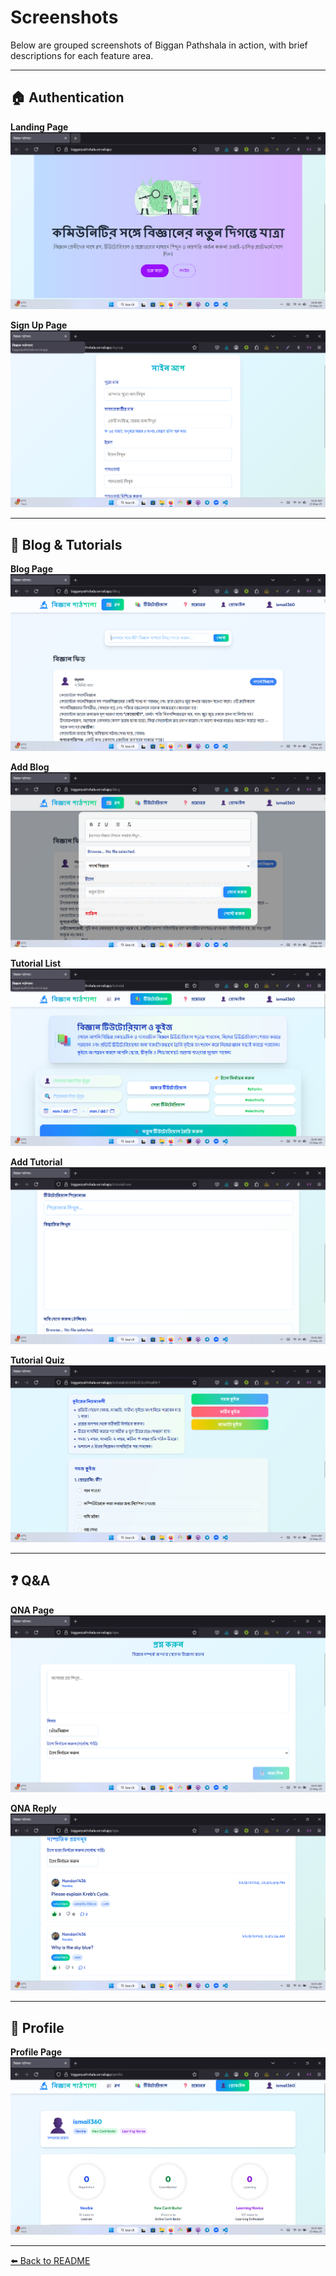 # Screenshots

Below are grouped screenshots of Biggan Pathshala in action, with brief descriptions for each feature area.

---

## 🏠 Authentication

**Landing Page**  
![Landing Page](https://github.com/CodeWithIsmail/BigganPathshala/blob/main/ss/landingPage.png)

**Sign Up Page**  
![SignUp Page](https://github.com/CodeWithIsmail/BigganPathshala/blob/main/ss/signUp.png)

---

## 📝 Blog & Tutorials

**Blog Page**  
![Blog Page](https://github.com/CodeWithIsmail/BigganPathshala/blob/main/ss/blog.png)

**Add Blog**  
![Blog Input Page](https://github.com/CodeWithIsmail/BigganPathshala/blob/main/ss/blogAdd.png)

**Tutorial List**  
![Tutorial List Page](https://github.com/CodeWithIsmail/BigganPathshala/blob/main/ss/tutorial.png)

**Add Tutorial**  
![Tutorial Add Page](https://github.com/CodeWithIsmail/BigganPathshala/blob/main/ss/tutorialAdd.png)

**Tutorial Quiz**  
![Tutorial Quiz Page](https://github.com/CodeWithIsmail/BigganPathshala/blob/main/ss/quizz.png)

---

## ❓ Q&A

**QNA Page**  
![QNA Page](https://github.com/CodeWithIsmail/BigganPathshala/blob/main/ss/qna.png)

**QNA Reply**  
![QNA Reply Page](https://github.com/CodeWithIsmail/BigganPathshala/blob/main/ss/qna2.png)

---

## 👤 Profile

**Profile Page**  
![Profile Page](https://github.com/CodeWithIsmail/BigganPathshala/blob/main/ss/profile.png)

---

[⬅️ Back to README](README.md)
